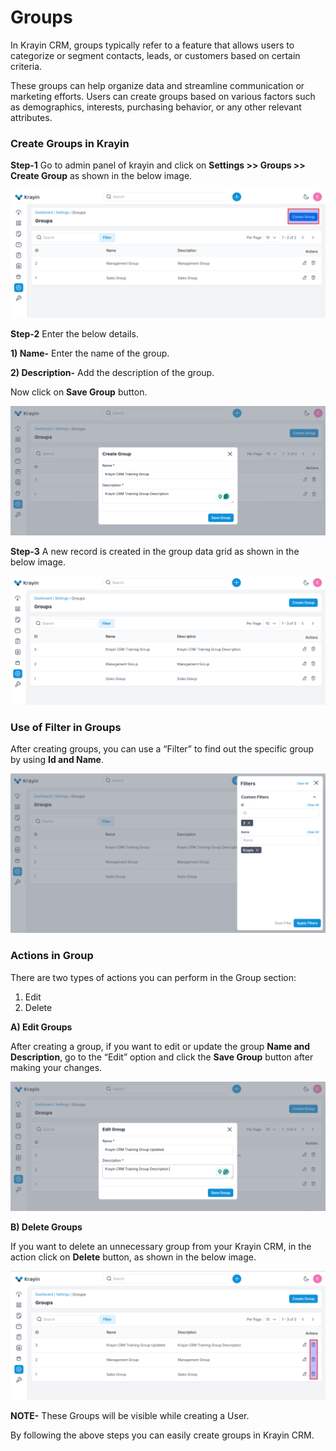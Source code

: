# Groups

In Krayin CRM, groups typically refer to a feature that allows users to categorize or segment contacts, leads, or customers based on certain criteria.

These groups can help organize data and streamline communication or marketing efforts. Users can create groups based on various factors such as demographics, interests, purchasing behavior, or any other relevant attributes. 

### Create Groups in Krayin

**Step-1** Go to admin panel of krayin and click on **Settings >> Groups >> Create Group** as shown in the below image.

![Group](../../assets/2.0/images/setting/group.png)

**Step-2** Enter the below details.

**1) Name-** Enter the name of the group.

**2) Description-** Add the description of the group.

Now click on **Save Group** button.

![Create Group](../../assets/2.0/images/setting/createGroup.png)

**Step-3** A new record is created in the group data grid as shown in the below image.

![Group Grid](../../assets/2.0/images/setting/groupGrid.png)

### Use of Filter in Groups

After creating groups, you can use a “Filter” to find out the specific group by using **Id and Name**.

![Group Grid](../../assets/2.0/images/setting/groupFilters.png)

### Actions in Group

There are two types of actions you can perform in the Group section:

1) Edit
2) Delete

**A) Edit Groups**

After creating a group, if you want to edit or update the group **Name and Description**, go to the “Edit” option and click the **Save Group** button after making your changes.

![Group Edit](../../assets/2.0/images/setting/editGroup.png)

**B) Delete Groups**

If you want to delete an unnecessary group from your Krayin CRM, in the action click on **Delete** button, as shown in the below image.

![Group Delete](../../assets/2.0/images/setting/deleteGroup.png)

**NOTE-** These Groups will be visible while creating a User.

By following the above steps you can easily create groups in Krayin CRM.



